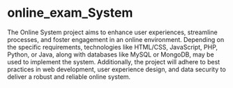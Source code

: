 # online_exam_System
The Online System project aims to enhance user experiences, streamline processes, and foster engagement in an online environment. Depending on the specific requirements, technologies like HTML/CSS, JavaScript, PHP, Python, or Java, along with databases like MySQL or MongoDB, may be used to implement the system. Additionally, the project will adhere to best practices in web development, user experience design, and data security to deliver a robust and reliable online system.
